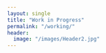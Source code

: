 ```yaml
---
layout: single
title: "Work in Progress"
permalink: "/working/"
header:
  image: "/images/Header2.jpg"
---
```


